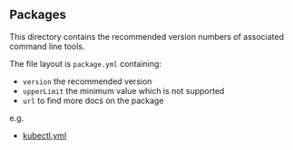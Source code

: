 ## Packages

This directory contains the recommended version numbers of associated command line tools.

The file layout is `package.yml` containing:

* `version` the recommended version
* `upperLimit` the minimum value which is not supported
* `url` to find more docs on the package

e.g.

* [kubectl.yml](kubectl.yml)